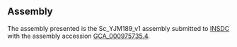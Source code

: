 

Assembly
--------

The assembly presented is the Sc\_YJM189\_v1 assembly submitted to
[INSDC](http://www.insdc.org) with the assembly accession
[GCA\_000975735.4](http://www.ebi.ac.uk/ena/data/view/GCA_000975735.4).
